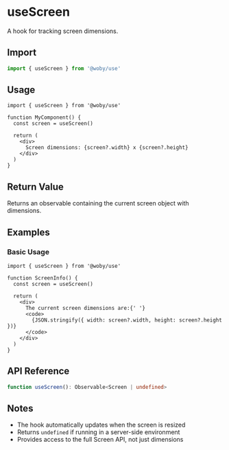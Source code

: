 # useScreen

A hook for tracking screen dimensions.

## Import

```typescript
import { useScreen } from '@woby/use'
```

## Usage

```tsx
import { useScreen } from '@woby/use'

function MyComponent() {
  const screen = useScreen()
  
  return (
    <div>
      Screen dimensions: {screen?.width} x {screen?.height}
    </div>
  )
}
```

## Return Value

Returns an observable containing the current screen object with dimensions.

## Examples

### Basic Usage

```tsx
import { useScreen } from '@woby/use'

function ScreenInfo() {
  const screen = useScreen()
  
  return (
    <div>
      The current screen dimensions are:{' '}
      <code>
        {JSON.stringify({ width: screen?.width, height: screen?.height })}
      </code>
    </div>
  )
}
```

## API Reference

```typescript
function useScreen(): Observable<Screen | undefined>
```

## Notes

- The hook automatically updates when the screen is resized
- Returns `undefined` if running in a server-side environment
- Provides access to the full Screen API, not just dimensions